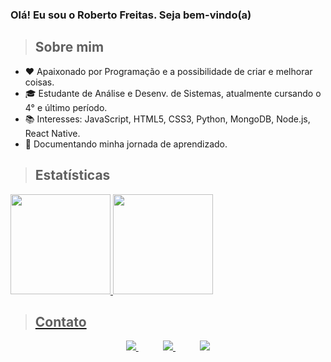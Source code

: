 ### Olá! Eu sou o Roberto Freitas. Seja bem-vindo(a) <br>

>## Sobre mim

- ❤️ Apaixonado por Programação e a possibilidade de criar e melhorar coisas.
- 🎓 Estudante de Análise e Desenv. de Sistemas, atualmente cursando o 4° e último período.
- 📚 Interesses: JavaScript, HTML5, CSS3, Python, MongoDB, Node.js, React Native.
- 🚀 Documentando minha jornada de aprendizado.
  
>## Estatísticas

 <div>
  <a href="https://github.com/robbfreitas">
  <img height="160em" src="https://github-readme-stats.vercel.app/api?username=robbfreitas&show_icons=true&include_all_commits=true&count_private=true"/>
  <img height="160em" src="https://github-readme-stats.vercel.app/api/top-langs/?username=robbfreitas&layout=compact&langs_count=7"/>
</div>

>## Contato

<p align="center">
    <a href="https://github.com/robbfreitas">
        <img  src="https://img.shields.io/badge/github-%23100000.svg?&style=for-the-badge&logo=github&logoColor=white&link=mailto:https://github.com/robbfreitas">
    </a>
    &nbsp;&nbsp;&nbsp;&nbsp;&nbsp;&nbsp;&nbsp;&nbsp;&nbsp;
    <a href="mailto:robertocompromissos@gmail.com">
        <img src="https://img.shields.io/badge/gmail-D14836?&style=for-the-badge&logo=gmail&logoColor=white&link=mailto:robertocompromissos@gmail.com">
  </a>
    &nbsp;&nbsp;&nbsp;&nbsp;&nbsp;&nbsp;&nbsp;&nbsp;&nbsp;
    <a href="https://www.instagram.com/robertofre__/">
        <img src="https://img.shields.io/badge/-Instagram-%23E4405F?style=for-the-badge&logo=instagram&logoColor=white&link=mailto:robertocompromissos@gmail.com">
  </a>
</p>
